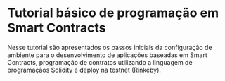 # Tutorial básico de programação em Smart Contracts

Nesse tutorial são apresentados os passos iniciais da configuração de ambiente para o desenvolvimento de aplicações baseadas em Smart Contracts, programação de contratos utilizando a linguagem de programaçãos Solidity e deploy na testnet \(Rinkeby\).

